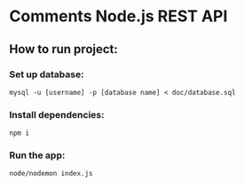 # Comments Node.js REST API
## How to run project:
### Set up database: 
```
mysql -u [username] -p [database name] < doc/database.sql
```
### Install dependencies:
```
npm i
```
### Run the app:
```
node/nodemon index.js
```
